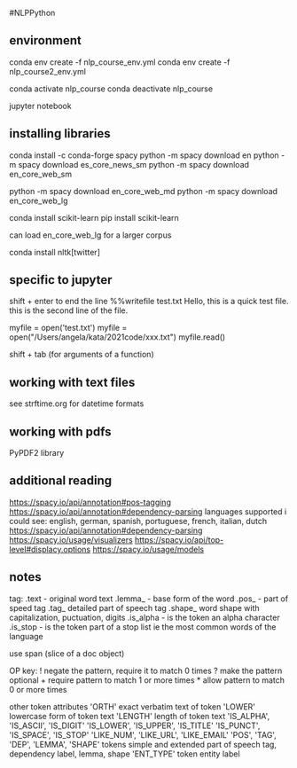 #NLPPython

## environment
conda env create -f nlp_course_env.yml
conda env create -f nlp_course2_env.yml

conda activate nlp_course
conda deactivate nlp_course

jupyter notebook

## installing libraries
conda install -c conda-forge spacy
python -m spacy download en
python -m spacy download es_core_news_sm
python -m spacy download en_core_web_sm

python -m spacy download en_core_web_md
python -m spacy download en_core_web_lg

conda install scikit-learn
pip install scikit-learn

can load en_core_web_lg for a larger corpus

conda install nltk[twitter]

## specific to jupyter
shift + enter to end the line
%%writefile test.txt
Hello, this is a quick test file.
this is the second line of the file.

myfile = open('test.txt')
myfile = open("/Users/angela/kata/2021code/xxx.txt")
myfile.read()

shift + tab (for arguments of a function)

## working with text files
see strftime.org for datetime formats

## working with pdfs
PyPDF2 library

## additional reading
https://spacy.io/api/annotation#pos-tagging
https://spacy.io/api/annotation#dependency-parsing
languages supported i could see:
english, german, spanish, portuguese, french, italian, dutch
https://spacy.io/api/annotation#dependency-parsing
https://spacy.io/usage/visualizers
https://spacy.io/api/top-level#displacy.options
https://spacy.io/usage/models

## notes
tag:
.text - original word text
.lemma_ - base form of the word
.pos_ - part of speed tag
.tag_ detailed part of speech tag
.shape_ word shape with capitalization, puctuation, digits
.is_alpha - is the token an alpha character
.is_stop - is the token part of a stop list ie the most common words of the language

use span (slice of a doc object)

OP key:
\! negate the pattern, require it to match 0 times
? make the pattern optional
\+ require pattern to match 1 or more times
\* allow pattern to match 0 or more times

other token attributes
'ORTH' exact verbatim text of token
'LOWER' lowercase form of token text
'LENGTH' length of token text
'IS_ALPHA', 'IS_ASCII', 'IS_DIGIT'
'IS_LOWER', 'IS_UPPER', 'IS_TITLE'
'IS_PUNCT', 'IS_SPACE', 'IS_STOP'
'LIKE_NUM', 'LIKE_URL', 'LIKE_EMAIL'
'POS', 'TAG', 'DEP', 'LEMMA', 'SHAPE'   tokens simple and extended part of speech tag, dependency label, lemma, shape
'ENT_TYPE' token entity label